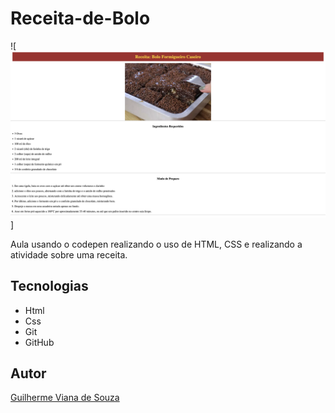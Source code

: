 # Receita-de-Bolo
![![alt text](image.png)] 

Aula usando o codepen realizando o uso de HTML, CSS e realizando a atividade sobre uma receita.

## Tecnologias
* Html
* Css
* Git
* GitHub

## Autor
[Guilherme Viana de Souza]()
